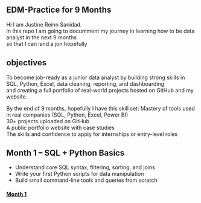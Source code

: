 ## EDM-Practice for 9 Months

Hi I am Justine Reinn Sanidad.  
In this repo I am going to documment my journey in learning how to be data analyst in the next 9 months  
so that I can land a jon hopefully 

## objectives
To become job-ready as a junior data analyst by building strong skills in SQL, Python, Excel, data cleaning, reporting, and dashboarding  
and creating a full portfolio of real-world projects hosted on GitHub and my website.

By the end of 9 months, hopefully I have this skill set:
Mastery of tools used in real companies (SQL, Python, Excel, Power BI)  
30+ projects uploaded on GitHub  
A public portfolio website with case studies  
The skills and confidence to apply for internships or entry-level roles  


## Month 1 – SQL + Python Basics
- Understand core SQL syntax, filtering, sorting, and joins  
- Write your first Python scripts for data manipulation
- Build small command-line tools and queries from scratch
#### [Month 1](april)
